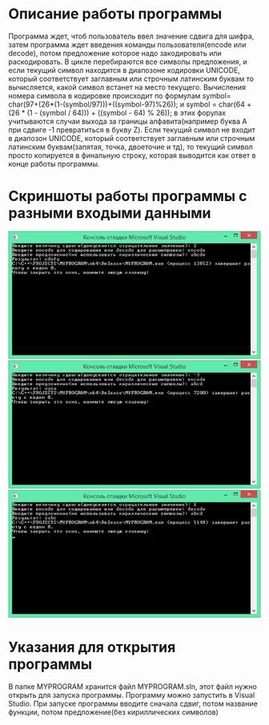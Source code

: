 # Описание работы программы
Программа ждет, чтоб пользователь ввел значение сдвига для шифра, затем программа ждет введения команды пользователя(encode или decode), потом предложение которое надо закодировать или раскодировать. В цикле перебираются все символы предложения, и если текущий символ находится в диапозоне кодировки UNICODE, который соответствует заглавным или строчным латинским буквам то вычисляется, какой символ встанет на место текущего. Вычисления номера символа в кодировке происходит по формулам symbol= char(97+(26*(1-(symbol/97)))+((symbol-97)%26)); и symbol = char(64 + (26 * (1 - (symbol / 64))) + ((symbol - 64) % 26)); в этих форулах учитываются случаи выхода за границы алфавита(например буква A при сдвиге -1 превратиться в букву Z). Если текущий символ не входит в диапозон UNICODE, который соответствует заглавным или строчным латинским буквам(запятая, точка, двоеточие и тд), то текущий символ просто копируется в финальную строку, которая выводится как ответ в конце работы программы.

# Скриншоты работы программы с разными входыми данными
![](photos/1.jpg)
![](photos/2.jpg)
![](photos/3.jpg)
 
# Указания для открытия программы
 В папке MYPROGRAM хранится файл MYPROGRAM.sln, этот файл нужно открыть для запуска программы. Программу можно запустить в Visual Studio. При запуске программы вводите сначала сдвиг, потом название функции, потом предложение(без кириллических символов)
